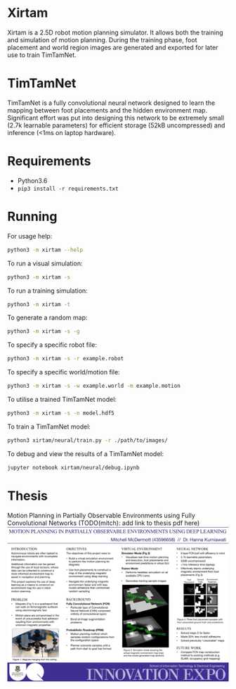 # Xirtam
Xirtam is a 2.5D robot motion planning simulator. It allows both the training and simulation of motion planning. During the training phase, foot placement and world region images are generated and exported for later use to train TimTamNet.

# TimTamNet
TimTamNet is a fully convolutional neural network designed to learn the mapping between foot placements and the hidden environment map. Significant effort was put into designing this network to be extremely small (2.7k learnable parameters) for efficient storage (52kB uncompressed) and inference (<1ms on laptop hardware).

# Requirements
- Python3.6
- `pip3 install -r requirements.txt`

# Running
For usage help:
```bash
python3 -m xirtam --help
```
To run a visual simulation:
```bash
python3 -m xirtam -s
```
To run a training simulation:
```bash
python3 -m xirtam -t
```
To generate a random map:
```bash
python3 -m xirtam -s -g
```
To specify a specific robot file:
```bash
python3 -m xirtam -s -r example.robot
```
To specify a specific world/motion file:
```bash
python3 -m xirtam -s -w example.world -m example.motion
```
To utilise a trained TimTamNet model:
```bash
python3 -m xirtam -s -n model.hdf5
```
To train a TimTamNet model:
```bash
python3 xirtam/neural/train.py -r ./path/to/images/
```
To debug and view the results of a TimTamNet model:
```bash
jupyter notebook xirtam/neural/debug.ipynb
```

# Thesis
Motion Planning in Partially Observable Environments using Fully Convolutional Networks (TODO(mitch): add link to thesis pdf here)
![Thesis Poster](poster.png)
